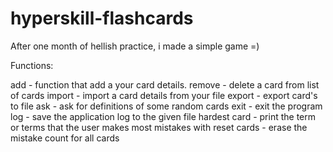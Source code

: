 # hyperskill-flashcards
After one month of hellish practice, i made a simple game =)

Functions:

add - function that add a your card details. 
remove - delete a card from list of cards 
import - import a card details from your file 
export - export card's to file 
ask - ask for definitions of some random cards 
exit - exit the program 
log - save the application log to the given file 
hardest card - print the term or terms that the user makes most mistakes with 
reset cards - erase the mistake count for all cards 
